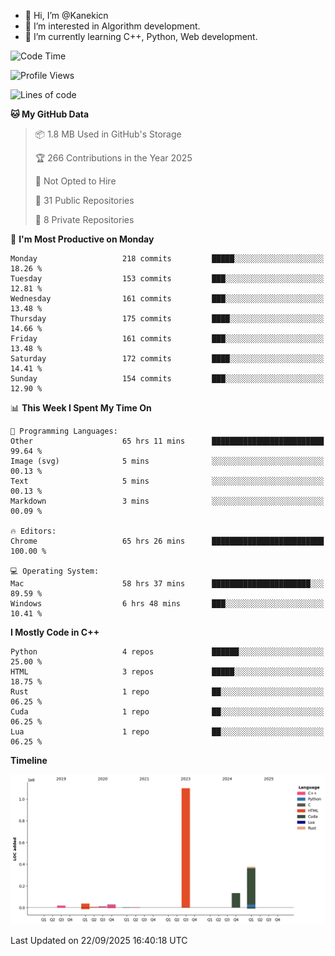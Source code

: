 - 👋 Hi, I’m @Kanekicn
- 👀 I’m interested in Algorithm development.
- 🌱 I’m currently learning C++, Python, Web development.

<!---
cotecsz/cotecsz is a ✨ special ✨ repository because its `README.md` (this file) appears on your GitHub profile.
You can click the Preview link to take a look at your changes.
--->

<!--START_SECTION:waka-->
![Code Time](http://img.shields.io/badge/Code%20Time-4%2C564%20hrs%205%20mins-blue)

![Profile Views](http://img.shields.io/badge/Profile%20Views-9-blue)

![Lines of code](https://img.shields.io/badge/From%20Hello%20World%20I%27ve%20Written-1.7%20million%20lines%20of%20code-blue)

**🐱 My GitHub Data** 

> 📦 1.8 MB Used in GitHub's Storage 
 > 
> 🏆 266 Contributions in the Year 2025
 > 
> 🚫 Not Opted to Hire
 > 
> 📜 31 Public Repositories 
 > 
> 🔑 8 Private Repositories 
 > 
📅 **I'm Most Productive on Monday** 

```text
Monday                   218 commits         █████░░░░░░░░░░░░░░░░░░░░   18.26 % 
Tuesday                  153 commits         ███░░░░░░░░░░░░░░░░░░░░░░   12.81 % 
Wednesday                161 commits         ███░░░░░░░░░░░░░░░░░░░░░░   13.48 % 
Thursday                 175 commits         ████░░░░░░░░░░░░░░░░░░░░░   14.66 % 
Friday                   161 commits         ███░░░░░░░░░░░░░░░░░░░░░░   13.48 % 
Saturday                 172 commits         ████░░░░░░░░░░░░░░░░░░░░░   14.41 % 
Sunday                   154 commits         ███░░░░░░░░░░░░░░░░░░░░░░   12.90 % 
```


📊 **This Week I Spent My Time On** 

```text
💬 Programming Languages: 
Other                    65 hrs 11 mins      █████████████████████████   99.64 % 
Image (svg)              5 mins              ░░░░░░░░░░░░░░░░░░░░░░░░░   00.13 % 
Text                     5 mins              ░░░░░░░░░░░░░░░░░░░░░░░░░   00.13 % 
Markdown                 3 mins              ░░░░░░░░░░░░░░░░░░░░░░░░░   00.09 % 

🔥 Editors: 
Chrome                   65 hrs 26 mins      █████████████████████████   100.00 % 

💻 Operating System: 
Mac                      58 hrs 37 mins      ██████████████████████░░░   89.59 % 
Windows                  6 hrs 48 mins       ███░░░░░░░░░░░░░░░░░░░░░░   10.41 % 
```

**I Mostly Code in C++** 

```text
Python                   4 repos             ██████░░░░░░░░░░░░░░░░░░░   25.00 % 
HTML                     3 repos             █████░░░░░░░░░░░░░░░░░░░░   18.75 % 
Rust                     1 repo              ██░░░░░░░░░░░░░░░░░░░░░░░   06.25 % 
Cuda                     1 repo              ██░░░░░░░░░░░░░░░░░░░░░░░   06.25 % 
Lua                      1 repo              ██░░░░░░░░░░░░░░░░░░░░░░░   06.25 % 
```



**Timeline**

![Lines of Code chart](https://raw.githubusercontent.com/Kanekicn/Kanekicn/master/assets/bar_graph.png)


 Last Updated on 22/09/2025 16:40:18 UTC
<!--END_SECTION:waka-->
